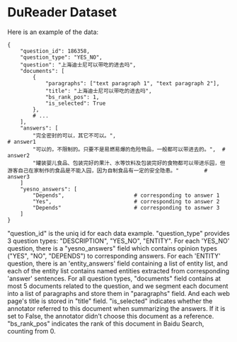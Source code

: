 # DuReader Dataset

Here is an example of the data:

```
{
    "question_id": 186358,
    "question_type": "YES_NO",
    "question": "上海迪士尼可以带吃的进去吗",
    "documents": [
        {
            "paragraphs": ["text paragraph 1", "text paragraph 2"],
            "title": "上海迪士尼可以带吃的进去吗",
            "bs_rank_pos": 1,
            "is_selected": True
        },
        # ...
    ],
    "answers": [
        "完全密封的可以，其它不可以。",                                        # answer1
        "可以的，不限制的。只要不是易燃易爆的危险物品，一般都可以带进去的。",  # answer2
        "罐装婴儿食品、包装完好的果汁、水等饮料及包装完好的食物都可以带进乐园，但游客自己在家制作的食品是不能入园，因为自制食品有一定的安全隐患。"        # answer3
    ]
    "yesno_answers": [
        "Depends",                      # corresponding to answer 1
        "Yes",                          # corresponding to answer 2
        "Depends"                       # corresponding to asnwer 3
    ]
}
```
"question_id" is the uniq id for each data example.
"question_type" provides 3 question types: "DESCRIPTION", "YES_NO", "ENTITY".
For each 'YES_NO' question,  there is a "yesno_answers" field which contains opinion types ("YES", "NO", "DEPENDS") to corresponding answers. 
For each 'ENTITY' question, there is an 'entity_answers' field containing a list of entity list, and each of the entity list contains named entities extracted from corresponding 'answer' sentences.
For all question types, "documents" field contains at most 5 documents related to the question, and we segment each document into a list of paragraphs and store them in "paragraphs" field. And each web page's title is stored in "title" field.
"is_selected" indicates whether the annotator referred to this document when summarizing the answers. If it is set to False, the annotator didn't choose this document as a reference.
"bs_rank_pos" indicates the rank of this document in Baidu Search, counting from 0.
